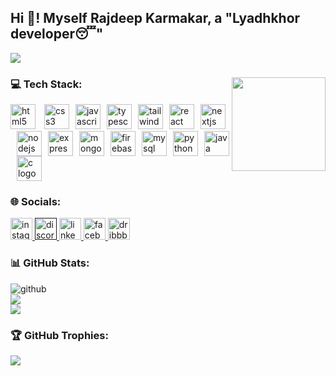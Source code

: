 <h2 align="left">Hi 👋! Myself Rajdeep Karmakar, a "Lyadhkhor developer😴"</h2>

[![](https://visitcount.itsvg.in/api?id=Rajdp-krmkr&icon=4&color=6)](https://visitcount.itsvg.in)

###

<img align="right" height="150" src="https://i.gifer.com/3AyY.gif"  />

### 💻 Tech Stack:

<div align="left">
  <img src="https://cdn.jsdelivr.net/gh/devicons/devicon/icons/html5/html5-original.svg" height="40" alt="html5 logo"  />
  <img width="10" /><img src="https://cdn.jsdelivr.net/gh/devicons/devicon/icons/css3/css3-original.svg" height="40" alt="css3 logo"  /><img width="10" /><img src="https://cdn.jsdelivr.net/gh/devicons/devicon/icons/javascript/javascript-original.svg" height="40" alt="javascript logo"  /><img width="10" /><a href="https://www.typescriptlang.org/"><img src="https://cdn.jsdelivr.net/gh/devicons/devicon/icons/typescript/typescript-original.svg" height="40" alt="typescript logo"  /><img width="10" /></a><a href="https://tailwindcss.com/"><img src="https://cdn.simpleicons.org/tailwindcss/06B6D4" height="40" alt="tailwindcss logo"  /><img width="10" /></a><a href="https://react.dev/"><img src="https://cdn.simpleicons.org/react/61DAFB" height="40" alt="react logo"  /><img width="10" /></a><a href="https://nextjs.org/"><img src="https://cdn.jsdelivr.net/gh/devicons/devicon/icons/nextjs/nextjs-original.svg" height="40" alt="nextjs logo"  /><img width="10" /><a href="https://nodejs.org/en"><img src="https://cdn.jsdelivr.net/gh/devicons/devicon/icons/nodejs/nodejs-original.svg" height="40" alt="nodejs logo"  /><img width="10" /></a><a href="https://expressjs.com/"><img src="https://skillicons.dev/icons?i=express" height="40" alt="express logo"  /><img width="10" /></a><a href="https://www.mongodb.com/"><img src="https://cdn.jsdelivr.net/gh/devicons/devicon/icons/mongodb/mongodb-original.svg" height="40" alt="mongodb logo"  /><img width="10" /></a><a href="https://firebase.google.com/"><img src="https://cdn.jsdelivr.net/gh/devicons/devicon/icons/firebase/firebase-plain.svg" height="40" alt="firebase logo"  /><img width="10" /></a><a href="https://www.mysql.com/"><img src="https://cdn.jsdelivr.net/gh/devicons/devicon/icons/mysql/mysql-original.svg" height="40" alt="mysql logo"  /><img width="10" /></a><a href="https://www.python.org/"><img src="https://cdn.jsdelivr.net/gh/devicons/devicon/icons/python/python-original.svg" height="40" alt="python logo"  /><img width="10" /></a><a href="https://www.java.com/en/"><img src="https://cdn.jsdelivr.net/gh/devicons/devicon/icons/java/java-original.svg" height="40" alt="java logo"  /><img width="10" /></a><img src="https://cdn.jsdelivr.net/gh/devicons/devicon/icons/c/c-original.svg" height="40" alt="c logo"  />
</div>

###
### 🌐 Socials:


<div align="left">
  <a href="https://www.instagram.com/rajdp_krmkr/">
    <img src="https://img.shields.io/static/v1?message=Instagram&logo=instagram&label=&color=E4405F&logoColor=white&labelColor=&style=for-the-badge" height="35" alt="instagram logo"  />
  </a>
  <a href="">
    <img src="https://img.shields.io/static/v1?message=Discord&logo=discord&label=&color=7289DA&logoColor=white&labelColor=&style=for-the-badge" height="35" alt="discord logo"  />
  </a>
  <a href="https://www.linkedin.com/in/rajdp-krmkr">
    <img src="https://img.shields.io/static/v1?message=LinkedIn&logo=linkedin&label=&color=0077B5&logoColor=white&labelColor=&style=for-the-badge" height="35" alt="linkedin logo"  />
  </a>
  <a href="https://www.facebook.com/profile.php?id=100081111734242">
    <img src="https://img.shields.io/static/v1?message=Facebook&logo=facebook&label=&color=1877F2&logoColor=white&labelColor=&style=for-the-badge" height="35" alt="facebook logo"  />
  </a>
  <a href="https://dribbble.com/rajdp_krmkr"> 
    <img src="https://img.shields.io/static/v1?message=Dribbble&logo=dribbble&label=&color=EA4C89&logoColor=white&labelColor=&style=for-the-badge" height="35" alt="dribbble logo"  />
  </a>
</div>

### 📊 GitHub Stats:

![github](https://github-readme-stats.vercel.app/api?username=Rajdp-krmkr&theme=dark&hide_border=true&include_all_commits=true&count_private=false)<br/>
![](https://github-readme-streak-stats.herokuapp.com/?user=Rajdp-krmkr&theme=dark&hide_border=true)<br/>
![](https://github-readme-stats.vercel.app/api/top-langs/?username=Rajdp-krmkr&theme=dark&hide_border=true&include_all_commits=true&count_private=false&layout=compact)

### 🏆 GitHub Trophies:
![](https://github-profile-trophy.vercel.app/?username=Rajdp-krmkr&theme=radical&no-frame=true&no-bg=false&margin-w=4)

###
